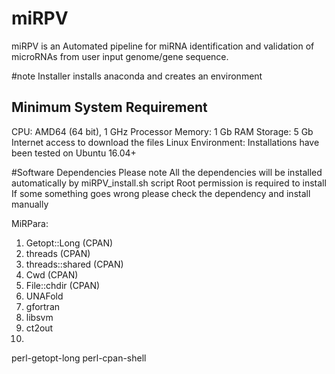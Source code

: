 # miRPV
miRPV is an Automated pipeline for miRNA identification and validation of microRNAs from user input genome/gene sequence.


#note
Installer installs anaconda and creates an environment
## Minimum System Requirement
CPU: AMD64 (64 bit), 1 GHz Processor
Memory: 1 Gb RAM
Storage: 5 Gb
Internet access to download the files
Linux Environment: Installations have been tested on Ubuntu 16.04+

#Software Dependencies
Please note All the dependencies will be installed automatically by miRPV_install.sh script
Root permission is required to install
If some something goes wrong please check the dependency and install manually

MiRPara:
1) Getopt::Long (CPAN)
2) threads (CPAN)
3) threads::shared (CPAN)
4) Cwd (CPAN)
5) File::chdir (CPAN)
6) UNAFold
7) gfortran
8) libsvm
9) ct2out
10)
perl-getopt-long
perl-cpan-shell
